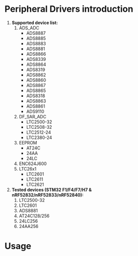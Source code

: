 # Peripheral Drivers introduction
1. **Supported device list:**
	1. ADS_ADC
		- ADS8887
		- ADS8885
		- ADS8883
		- ADS8881
		- ADS8866
		- ADS8339
		- ADS8864
		- ADS8319
		- ADS8862
		- ADS8860
		- ADS8867
		- ADS8865
		- ADS8318
		- ADS8863
		- ADS8861
		- ADS9110
	2. DF_SAR_ADC
		- LTC2500-32
		- LTC2508-32
		- LTC2512-24
		- LTC2380-24
	3. EEPROM
		- AT24C
		- 24AA
		- 24LC
	4. ENC624J600
	5. LTC26x1
		- LTC2601
		- LTC2611
		- LTC2621
2. **Tested devices (STM32 F1/F4/F7/H7 & nRF52832/nRF52833/nRF52840):**
    1. LTC2500-32
	2. LTC2601
	3. ADS8881
	4. AT24C128/256
	5. 24LC256
	6. 24AA256
 
# Usage
